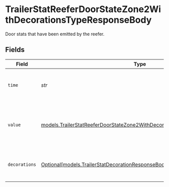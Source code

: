 # TrailerStatReeferDoorStateZone2WithDecorationsTypeResponseBody

Door stats that have been emitted by the reefer.


## Fields

| Field                                                                                                                                                          | Type                                                                                                                                                           | Required                                                                                                                                                       | Description                                                                                                                                                    | Example                                                                                                                                                        |
| -------------------------------------------------------------------------------------------------------------------------------------------------------------- | -------------------------------------------------------------------------------------------------------------------------------------------------------------- | -------------------------------------------------------------------------------------------------------------------------------------------------------------- | -------------------------------------------------------------------------------------------------------------------------------------------------------------- | -------------------------------------------------------------------------------------------------------------------------------------------------------------- |
| `time`                                                                                                                                                         | *str*                                                                                                                                                          | :heavy_check_mark:                                                                                                                                             | UTC timestamp in RFC 3339 format.                                                                                                                              | 2020-01-27T07:06:25Z                                                                                                                                           |
| `value`                                                                                                                                                        | [models.TrailerStatReeferDoorStateZone2WithDecorationsTypeResponseBodyValue](../models/trailerstatreeferdoorstatezone2withdecorationstyperesponsebodyvalue.md) | :heavy_check_mark:                                                                                                                                             | The door state of zone 2 of the reefer.  Valid values: `open`, `closed`                                                                                        | closed                                                                                                                                                         |
| `decorations`                                                                                                                                                  | [Optional[models.TrailerStatDecorationResponseBody]](../models/trailerstatdecorationresponsebody.md)                                                           | :heavy_minus_sign:                                                                                                                                             | Decorated values for the primary trailer stat datapoints.                                                                                                      |                                                                                                                                                                |